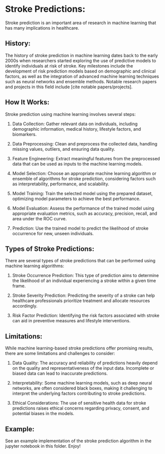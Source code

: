 # Stroke Predictions:

Stroke prediction is an important area of research in machine learning that has many implications in  healthcare.

## History:

The history of stroke prediction in machine learning dates back to the early 2000s when researchers started exploring the use of predictive models to identify individuals at risk of stroke. Key milestones include the development of risk prediction models based on demographic and clinical factors, as well as the integration of advanced machine learning techniques such as neural networks and ensemble methods. Notable research papers and projects in this field include [cite notable papers/projects].

## How It Works:

Stroke prediction using machine learning involves several steps:

1. Data Collection: Gather relevant data on individuals, including demographic information, medical history, lifestyle factors, and biomarkers.

2. Data Preprocessing: Clean and preprocess the collected data, handling missing values, outliers, and ensuring data quality.

3. Feature Engineering: Extract meaningful features from the preprocessed data that can be used as inputs to the machine learning models.

4. Model Selection: Choose an appropriate machine learning algorithm or ensemble of algorithms for stroke prediction, considering factors such as interpretability, performance, and scalability.

5. Model Training: Train the selected model using the prepared dataset, optimizing model parameters to achieve the best performance.

6. Model Evaluation: Assess the performance of the trained model using appropriate evaluation metrics, such as accuracy, precision, recall, and area under the ROC curve.

7. Prediction: Use the trained model to predict the likelihood of stroke occurrence for new, unseen individuals.

## Types of Stroke Predictions:

There are several types of stroke predictions that can be performed using machine learning algorithms:

1. Stroke Occurrence Prediction: This type of prediction aims to determine the likelihood of an individual experiencing a stroke within a given time frame.

2. Stroke Severity Prediction: Predicting the severity of a stroke can help healthcare professionals prioritize treatment and allocate resources accordingly.

3. Risk Factor Prediction: Identifying the risk factors associated with stroke can aid in preventive measures and lifestyle interventions.

## Limitations:

While machine learning-based stroke predictions offer promising results, there are some limitations and challenges to consider:

1. Data Quality: The accuracy and reliability of predictions heavily depend on the quality and representativeness of the input data. Incomplete or biased data can lead to inaccurate predictions.

2. Interpretability: Some machine learning models, such as deep neural networks, are often considered black boxes, making it challenging to interpret the underlying factors contributing to stroke predictions.

3. Ethical Considerations: The use of sensitive health data for stroke predictions raises ethical concerns regarding privacy, consent, and potential biases in the models.

## Example:

See an example implementation of the stroke prediction algorithm in the jupyter notebook in this folder. Enjoy!